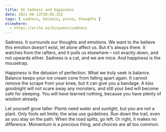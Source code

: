 ```yaml
---
title: On Sadness and Happiness
date: 2021-06-13T20:45:25Z
tags: [ sadness, balance, prose, thoughts ]
elsewhere:
  - https://write.as/binyamin/sadness
---
```


Sadness. It surrounds our thoughts and emotions. We want to the believe this emotion doesn't exist, let alone affect us. But it's always there. It watches from the rafters, and it pulls us elsewhere – not exactly down, and not upwards either. Sadness is a cat, and we are mice. And happiness is the mousetrap.

Happiness is the delusion of perfection. What we truly seek is balance. Balance keeps your ice cream cone from falling apart again. It cannot remove the scrape from your knee, but it can give you a bandage. A kiss goodnight will not scare away any monsters, and still your bed will become safe for sleeping. You will have learned nothing, because you have plenty of wisdom already.

Let yourself grow taller. Plants need water and sunlight, but you are not a plant. Only fools set limits; the wise use guidelines. Run down the trail, even as you stay on the path. When the road splits, go left. Or right, it makes no difference. Momentum is a precious thing, and choices are all too common.
